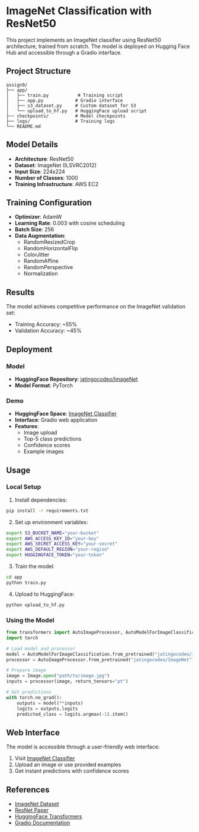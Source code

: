 # ImageNet Classification with ResNet50

This project implements an ImageNet classifier using ResNet50 architecture, trained from scratch. The model is deployed on Hugging Face Hub and accessible through a Gradio interface.

## Project Structure
```
assign9/
├── app/
│   ├── train.py           # Training script
│   ├── app.py            # Gradio interface
│   ├── s3_dataset.py     # Custom dataset for S3
│   └── upload_to_hf.py   # HuggingFace upload script
├── checkpoints/          # Model checkpoints
├── logs/                 # Training logs
└── README.md
```

## Model Details

- **Architecture**: ResNet50
- **Dataset**: ImageNet (ILSVRC2012)
- **Input Size**: 224x224
- **Number of Classes**: 1000
- **Training Infrastructure**: AWS EC2

## Training Configuration

- **Optimizer**: AdamW
- **Learning Rate**: 0.003 with cosine scheduling
- **Batch Size**: 256
- **Data Augmentation**:
  - RandomResizedCrop
  - RandomHorizontalFlip
  - ColorJitter
  - RandomAffine
  - RandomPerspective
  - Normalization

## Results

The model achieves competitive performance on the ImageNet validation set:
- Training Accuracy: ~55%
- Validation Accuracy: ~45%

## Deployment

### Model
- **HuggingFace Repository**: [jatingocodeo/ImageNet](https://huggingface.co/jatingocodeo/ImageNet)
- **Model Format**: PyTorch

### Demo
- **HuggingFace Space**: [ImageNet Classifier](https://huggingface.co/spaces/jatingocodeo/imagenet-classifier)
- **Interface**: Gradio web application
- **Features**:
  - Image upload
  - Top-5 class predictions
  - Confidence scores
  - Example images

## Usage

### Local Setup
1. Install dependencies:
```bash
pip install -r requirements.txt
```

2. Set up environment variables:
```bash
export S3_BUCKET_NAME="your-bucket"
export AWS_ACCESS_KEY_ID="your-key"
export AWS_SECRET_ACCESS_KEY="your-secret"
export AWS_DEFAULT_REGION="your-region"
export HUGGINGFACE_TOKEN="your-token"
```

3. Train the model:
```bash
cd app
python train.py
```

4. Upload to HuggingFace:
```bash
python upload_to_hf.py
```

### Using the Model

```python
from transformers import AutoImageProcessor, AutoModelForImageClassification
import torch

# Load model and processor
model = AutoModelForImageClassification.from_pretrained("jatingocodeo/ImageNet")
processor = AutoImageProcessor.from_pretrained("jatingocodeo/ImageNet")

# Prepare image
image = Image.open("path/to/image.jpg")
inputs = processor(image, return_tensors="pt")

# Get predictions
with torch.no_grad():
    outputs = model(**inputs)
    logits = outputs.logits
    predicted_class = logits.argmax(-1).item()
```

## Web Interface

The model is accessible through a user-friendly web interface:
1. Visit [ImageNet Classifier](https://huggingface.co/spaces/jatingocodeo/imagenet-classifier)
2. Upload an image or use provided examples
3. Get instant predictions with confidence scores

## References

- [ImageNet Dataset](https://www.image-net.org/)
- [ResNet Paper](https://arxiv.org/abs/1512.03385)
- [HuggingFace Transformers](https://huggingface.co/docs/transformers/index)
- [Gradio Documentation](https://gradio.app/docs/)
